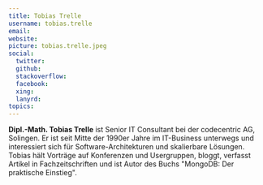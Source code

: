 ```yaml
---
title: Tobias Trelle
username: tobias.trelle
email:
website:
picture: tobias.trelle.jpeg
social:
  twitter:
  github:
  stackoverflow: 
  facebook: 
  xing: 
  lanyrd: 
topics:
---
```


**Dipl.-Math. Tobias Trelle** ist Senior IT Consultant bei der codecentric AG, Solingen. Er ist seit Mitte der 1990er Jahre im IT-Business unterwegs und interessiert sich für Software-Architekturen und skalierbare Lösungen. Tobias hält Vorträge auf Konferenzen und Usergruppen, bloggt, verfasst Artikel in Fachzeitschriften und ist Autor des Buchs "MongoDB: Der praktische Einstieg".
